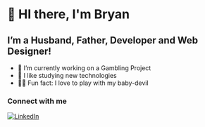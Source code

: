 # 👋 HI there, I'm Bryan
## I’m a Husband, Father, Developer and Web Designer!
- 🔭 I’m currently working on a Gambling Project
- 🌱 I like studying new technologies
- 👶🏼 Fun fact: I love to play with my baby-devil 

### Connect with me
[![LinkedIn](https://img.shields.io/badge/Linkedin-0a66c2?style=for-the-badge&logo=linkedin&logoColor=white&labelColor=101010)](https://www.linkedin.com/in/bryan-calderoni-369a8b139/)
